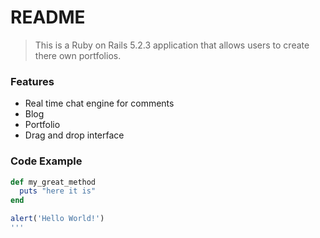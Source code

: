 # README

> This is a Ruby on Rails 5.2.3 application that allows users to create there own portfolios.

### Features

- Real time chat engine for comments
- Blog
- Portfolio
- Drag and drop interface

### Code Example
```ruby
def my_great_method
  puts "here it is"
end
```
```javascript
alert('Hello World!')
'''
